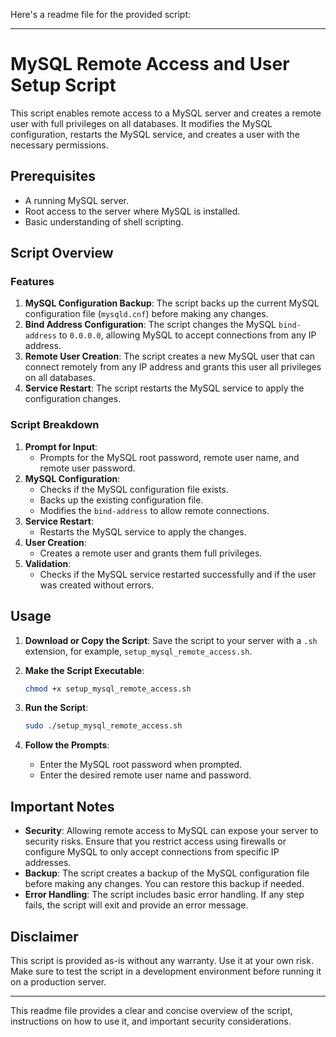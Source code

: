 Here's a readme file for the provided script:

---

# MySQL Remote Access and User Setup Script

This script enables remote access to a MySQL server and creates a remote user with full privileges on all databases. It modifies the MySQL configuration, restarts the MySQL service, and creates a user with the necessary permissions.

## Prerequisites

- A running MySQL server.
- Root access to the server where MySQL is installed.
- Basic understanding of shell scripting.

## Script Overview

### Features

1. **MySQL Configuration Backup**: The script backs up the current MySQL configuration file (`mysqld.cnf`) before making any changes.
2. **Bind Address Configuration**: The script changes the MySQL `bind-address` to `0.0.0.0`, allowing MySQL to accept connections from any IP address.
3. **Remote User Creation**: The script creates a new MySQL user that can connect remotely from any IP address and grants this user all privileges on all databases.
4. **Service Restart**: The script restarts the MySQL service to apply the configuration changes.

### Script Breakdown

1. **Prompt for Input**: 
    - Prompts for the MySQL root password, remote user name, and remote user password.
2. **MySQL Configuration**: 
    - Checks if the MySQL configuration file exists.
    - Backs up the existing configuration file.
    - Modifies the `bind-address` to allow remote connections.
3. **Service Restart**: 
    - Restarts the MySQL service to apply the changes.
4. **User Creation**: 
    - Creates a remote user and grants them full privileges.
5. **Validation**: 
    - Checks if the MySQL service restarted successfully and if the user was created without errors.

## Usage

1. **Download or Copy the Script**: Save the script to your server with a `.sh` extension, for example, `setup_mysql_remote_access.sh`.
   
2. **Make the Script Executable**: 
   ```bash
   chmod +x setup_mysql_remote_access.sh
   ```

3. **Run the Script**:
   ```bash
   sudo ./setup_mysql_remote_access.sh
   ```
   
4. **Follow the Prompts**: 
   - Enter the MySQL root password when prompted.
   - Enter the desired remote user name and password.

## Important Notes

- **Security**: Allowing remote access to MySQL can expose your server to security risks. Ensure that you restrict access using firewalls or configure MySQL to only accept connections from specific IP addresses.
- **Backup**: The script creates a backup of the MySQL configuration file before making any changes. You can restore this backup if needed.
- **Error Handling**: The script includes basic error handling. If any step fails, the script will exit and provide an error message.

## Disclaimer

This script is provided as-is without any warranty. Use it at your own risk. Make sure to test the script in a development environment before running it on a production server.

---

This readme file provides a clear and concise overview of the script, instructions on how to use it, and important security considerations.
